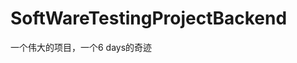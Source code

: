 # SoftWareTestingProjectBackend

一个伟大的项目，一个6 days的奇迹

[FrontEnd]: https://github.com/ChhutraJr/ExaminationSystem
